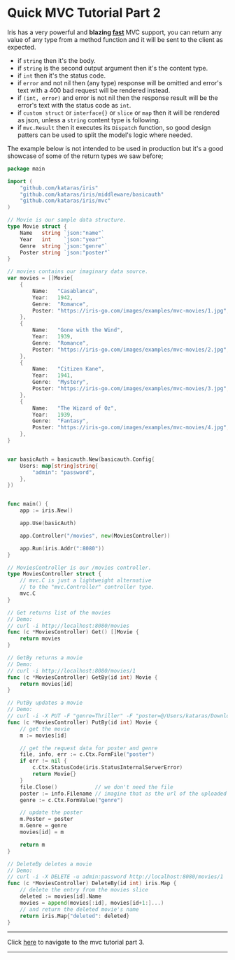 # Quick MVC Tutorial Part 2

Iris has a very powerful and **blazing [fast](https://github.com/kataras/iris/tree/master/_benchmarks)** MVC support, you can return any value of any type from a method function
and it will be sent to the client as expected.

* if `string` then it's the body.
* if `string` is the second output argument then it's the content type.
* if `int` then it's the status code.
* if `error` and not nil then (any type) response will be omitted and error's text with a 400 bad request will be rendered instead.
* if `(int, error)` and error is not nil then the response result will be the error's text with the status code as `int`.
* if  `custom struct` or `interface{}` or `slice` or `map` then it will be rendered as json, unless a `string` content type is following.
* if `mvc.Result` then it executes its `Dispatch` function, so good design patters can be used to split the model's logic where needed.

The example below is not intended to be used in production but it's a good showcase of some of the return types we saw before;

```go
package main

import (
    "github.com/kataras/iris"
    "github.com/kataras/iris/middleware/basicauth"
    "github.com/kataras/iris/mvc"
)

// Movie is our sample data structure.
type Movie struct {
    Name   string `json:"name"`
    Year   int    `json:"year"`
    Genre  string `json:"genre"`
    Poster string `json:"poster"`
}

// movies contains our imaginary data source.
var movies = []Movie{
    {
        Name:   "Casablanca",
        Year:   1942,
        Genre:  "Romance",
        Poster: "https://iris-go.com/images/examples/mvc-movies/1.jpg",
    },
    {
        Name:   "Gone with the Wind",
        Year:   1939,
        Genre:  "Romance",
        Poster: "https://iris-go.com/images/examples/mvc-movies/2.jpg",
    },
    {
        Name:   "Citizen Kane",
        Year:   1941,
        Genre:  "Mystery",
        Poster: "https://iris-go.com/images/examples/mvc-movies/3.jpg",
    },
    {
        Name:   "The Wizard of Oz",
        Year:   1939,
        Genre:  "Fantasy",
        Poster: "https://iris-go.com/images/examples/mvc-movies/4.jpg",
    },
}


var basicAuth = basicauth.New(basicauth.Config{
    Users: map[string]string{
        "admin": "password",
    },
})


func main() {
    app := iris.New()

    app.Use(basicAuth)

    app.Controller("/movies", new(MoviesController))

    app.Run(iris.Addr(":8080"))
}

// MoviesController is our /movies controller.
type MoviesController struct {
    // mvc.C is just a lightweight alternative
    // to the "mvc.Controller" controller type.
    mvc.C
}

// Get returns list of the movies
// Demo:
// curl -i http://localhost:8080/movies
func (c *MoviesController) Get() []Movie {
    return movies
}

// GetBy returns a movie
// Demo:
// curl -i http://localhost:8080/movies/1
func (c *MoviesController) GetBy(id int) Movie {
    return movies[id]
}

// PutBy updates a movie
// Demo:
// curl -i -X PUT -F "genre=Thriller" -F "poster=@/Users/kataras/Downloads/out.gif" http://localhost:8080/movies/1
func (c *MoviesController) PutBy(id int) Movie {
    // get the movie
    m := movies[id]

    // get the request data for poster and genre
    file, info, err := c.Ctx.FormFile("poster")
    if err != nil {
        c.Ctx.StatusCode(iris.StatusInternalServerError)
        return Movie{}
    }
    file.Close()            // we don't need the file
    poster := info.Filename // imagine that as the url of the uploaded file...
    genre := c.Ctx.FormValue("genre")

    // update the poster
    m.Poster = poster
    m.Genre = genre
    movies[id] = m

    return m
}

// DeleteBy deletes a movie
// Demo:
// curl -i -X DELETE -u admin:password http://localhost:8080/movies/1
func (c *MoviesController) DeleteBy(id int) iris.Map {
    // delete the entry from the movies slice
    deleted := movies[id].Name
    movies = append(movies[:id], movies[id+1:]...)
    // and return the deleted movie's name
    return iris.Map{"deleted": deleted}
}
```

----

Click [here](mvc_3.md) to navigate to the mvc tutorial part 3.

----